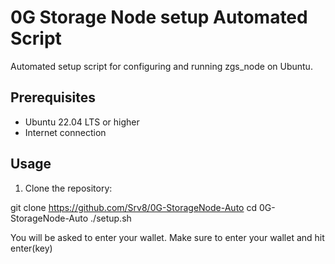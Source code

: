 # 0G Storage Node setup Automated Script

Automated setup script for configuring and running zgs_node on Ubuntu.

## Prerequisites

- Ubuntu 22.04 LTS or higher
- Internet connection

## Usage

1. Clone the repository:

git clone https://github.com/Srv8/0G-StorageNode-Auto
cd 0G-StorageNode-Auto
./setup.sh

You will be asked to enter your wallet. Make sure to enter your wallet and hit enter(key)
